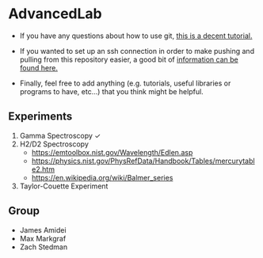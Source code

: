 # AdvancedLab

* If you have any questions about how to use git, [this is a decent tutorial.](https://swcarpentry.github.io/git-novice/) 

* If you wanted to set up an ssh connection in order to make pushing and pulling from this repository easier, a good bit of [information can be found here.](https://docs.github.com/en/authentication/connecting-to-github-with-ssh) 

* Finally, feel free to add anything (e.g. tutorials, useful libraries or programs to have, etc...) that you think might be helpful.  

## Experiments

1. Gamma Spectroscopy &check;  <br>
2. H2/D2 Spectroscopy  <br>
   * https://emtoolbox.nist.gov/Wavelength/Edlen.asp
   * https://physics.nist.gov/PhysRefData/Handbook/Tables/mercurytable2.htm
   * https://en.wikipedia.org/wiki/Balmer_series
3. Taylor-Couette Experiment
   
## Group

* James Amidei  
* Max Markgraf
* Zach Stedman  
